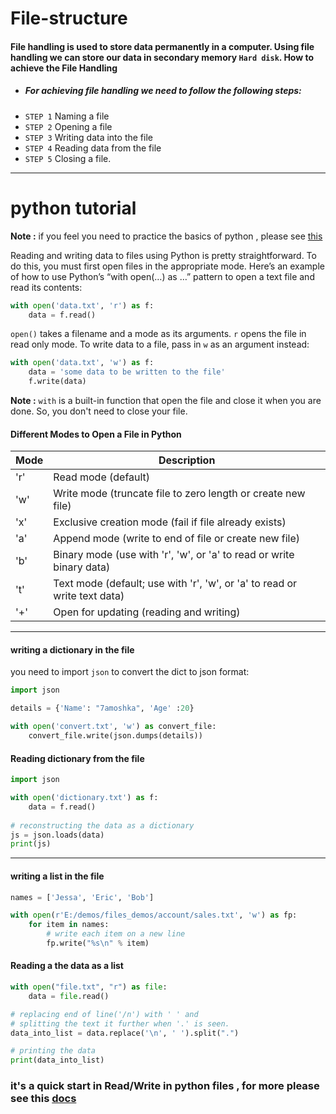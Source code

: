 # File-structure


#### File handling is used to store data permanently in a computer. Using file handling we can store our data in secondary memory `Hard disk`. How to achieve the File Handling

- ##### For achieving file handling we need to follow the following steps:
- `STEP 1` Naming a file
- `STEP 2` Opening a file
- `STEP 3` Writing data into the file
- `STEP 4` Reading data from the file
- `STEP 5` Closing a file.


<hr>


# python tutorial

**Note :** if you feel you need to practice the basics of python , please see [this](https://www.youtube.com/watch?v=h3VCQjyaLws&list=PLuXY3ddo_8nzrO74UeZQVZOb5-wIS6krJ&ab_channel=Codezilla)

Reading and writing data to files using Python is pretty straightforward. To do this, you must first open files in the appropriate mode. Here’s an example of how to use Python’s “with open(…) as …” pattern to open a text file and read its contents:

```py
with open('data.txt', 'r') as f:
    data = f.read()
```


`open()`  takes a filename and a mode as its arguments.  `r`  opens the file in read only mode. To write data to a file, pass in  `w`  as an argument instead:
```py
with open('data.txt', 'w') as f:
    data = 'some data to be written to the file'
    f.write(data)
```

**Note :** `with` is a built-in function that open the file and close it when you are done. So, you don't need to close your file.

#### Different Modes to Open a File in Python
| Mode | Description |
| --- | --- |
| 'r' | Read mode (default) |
| 'w' | Write mode (truncate file to zero length or create new file) |
| 'x' | Exclusive creation mode (fail if file already exists) |
| 'a' | Append mode (write to end of file or create new file) |
| 'b' | Binary mode (use with 'r', 'w', or 'a' to read or write binary data) |
| 't' | Text mode (default; use with 'r', 'w', or 'a' to read or write text data) |
| '+' | Open for updating (reading and writing) |

<hr>

#### writing a dictionary in the file
you need to import `json` to convert the dict to json format:

```py
import json

details = {'Name': "7amoshka", 'Age' :20}

with open('convert.txt', 'w') as convert_file:
	convert_file.write(json.dumps(details))
```

#### Reading dictionary from the file
```py
import json

with open('dictionary.txt') as f:
	data = f.read()
	
# reconstructing the data as a dictionary
js = json.loads(data)
print(js)
```

<hr>

#### writing a list in the file
```py
names = ['Jessa', 'Eric', 'Bob']

with open(r'E:/demos/files_demos/account/sales.txt', 'w') as fp:
    for item in names:
        # write each item on a new line
        fp.write("%s\n" % item)
```

#### Reading a the data as a list
```py
with open("file.txt", "r") as file:
	data = file.read()

# replacing end of line('/n') with ' ' and
# splitting the text it further when '.' is seen.
data_into_list = data.replace('\n', ' ').split(".")

# printing the data
print(data_into_list)
```

### it's a quick start in Read/Write in python files , for more please see this [docs](https://www.geeksforgeeks.org/reading-writing-text-files-python/)




